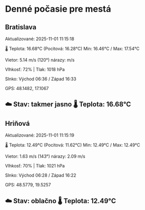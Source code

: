 ﻿# Denné počasie pre mestá

## Bratislava
Aktualizované: 2025-11-01 11:15:18

🌡️ Teplota: 16.68°C 
(Pocitová: 16.28°C)
Min: 16.46°C / Max: 17.54°C

Vietor: 5.14 m/s    (120°) 
nárazy:  m/s

Vlhkosť: 72% | Tlak: 1018 hPa

Slnko: Východ 06:36 / Západ 16:33

GPS: 48.1482, 17.1067

☁️ Stav: takmer jasno        🌡️ Teplota: 16.68°C
---

## Hriňová
Aktualizované: 2025-11-01 11:15:19

🌡️ Teplota: 12.49°C 
(Pocitová: 11.62°C)
Min: 12.49°C / Max: 12.49°C

Vietor: 1.63 m/s (143°)
nárazy: 2.09 m/s

Vlhkosť: 70% | Tlak: 1021 hPa

Slnko: Východ 06:28 / Západ 16:22

GPS: 48.5779, 19.5257

☁️ Stav: oblačno        🌡️ Teplota: 12.49°C
---
